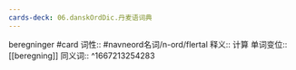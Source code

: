 ```yaml
---
cards-deck: 06.danskOrdDic.丹麦语词典
---
```


beregninger #card 
词性::  #navneord名词/n-ord/flertal 
释义:: 计算
单词变位:: [[beregning]]
同义词:: 
^1667213254283
